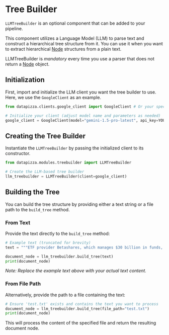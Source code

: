 # Tree Builder

`LLMTreeBuilder` is an optional component that can be added to your pipeline.

This component utilizes a Language Model (LLM) to parse text and construct a hierarchical tree structure from it.
You can use it when you want to extract hierarchical [Node](../Other_Concepts/node.md) structures from a plain text.

LLMTreeBuilder is *mandatory* every time you use a parser that does not return a [Node](../Other_Concepts/node.md) object.


## Initialization

First, import and initialize the LLM client you want the tree builder to use. Here, we use the `GoogleClient` as an example.

```python
from datapizza.clients.google_client import GoogleClient # Or your specific client

# Initialize your client (adjust model name and parameters as needed)
google_client = GoogleClient(model="gemini-1.5-pro-latest", api_key=YOUR_API_KEY) 
```

## Creating the Tree Builder

Instantiate the `LLMTreeBuilder` by passing the initialized client to its constructor.

```python
from datapizza.modules.treebuilder import LLMTreeBuilder

# Create the LLM-based tree builder
llm_treebuilder = LLMTreeBuilder(client=google_client)
```

## Building the Tree

You can build the tree structure by providing either a text string or a file path to the `build_tree` method.

### From Text

Provide the text directly to the `build_tree` method:

```python
# Example text (truncated for brevity)
text = """ETF provider Betashares, which manages $30 billion in funds, reached an agreement to acquire Bendigo and Adelaide Bank's superannuation business, in its first venture into the superannuation sector. Betashares said it was part of a longer-term strategy to expand the business into the broader financial sector. Shares in Bendigo increased 0.6 per cent on the news. REITS (up 0.4 per cent) was the strongest sector on the index as Goodman added 0.5 per cent and Dexus climbed 2.8 per cent. The laggards Casino operator Star Entertainment Group's shares hit an all-time low of 60¢ after it raised $565 million. They closed the session 16 per cent weaker at 63¢. Star, which raised $800 million in February, has had to return to the market for fresh funding and is hoping to raise $750 million at a share price of 60¢ a share.\n\nMeanwhile, healthcare heavyweight CSL shed 1.4 per cent, weighing down the healthcare sector and insurance companies IAG (down 2.6 per cent) and Suncorp (down 2 per cent) gave back some of their gains from Tuesday. Gold miners Newcrest (down 2.1 per cent) and Evolution (down 3.5 per cent) were also among the biggest large-cap decliners after the spot gold price dropped 0.9 per cent overnight. Information technology (down 1.1 per cent) was the weakest sector on the local bourse with WiseTech losing 1.4 per cent. The lowdown\n\nNovus Capital senior client adviser Gary Glover said the Australian sharemarket was surprisingly resilient following a negative lead from Wall Street and the latest inflation data, with markets starting to wake up to the fact that interest rates could stay higher for longer. "Considering the damage overnight in the US, Australian markets held on pretty well," he said. "I thought it would be a bigger down day across the board." Glover said the market was volatile but quite range-bound, similar to previous periods of high inflation in the 1940s and 1970s. Elsewhere, Wall Street's ugly September got even worse on Tuesday, as a sharp drop for stocks brought them back to where they were in June. The S&P 500 tumbled 1.5 per cent for its fifth loss in the last six days. The Dow Jones dropped 1.1 per cent, and the Nasdaq composite lost 1.6 per cent.\n\nLoading September has brought a loss of 5.2 per cent so far for the S&P 500, putting it on track to be the worst month of the year by far, as the realisation sets in that the Federal Reserve will indeed keep interest rates high for a long time. That growing understanding has sent yields in the bond market to their highest levels in more than a decade, which in turn has undercut prices for stocks and other investments. Treasury yields rose again on Tuesday following a mixed batch of reports on the economy. The yield on the 10-year Treasury edged up to 4.55 per cent from 4.54 per cent late on Monday and is near its highest level since 2007. It's up sharply from about 3.5 per cent in May and from 0.5 per cent about three years ago. One economic report on Tuesday showed confidence among consumers was weaker than economists expected. That's concerning because strong spending by US households has been a bulwark keeping the economy out of a long-predicted recession.\n\nBesides high interest rates, a long list of other worries is also tugging at Wall Street. The most immediate is the threat of another US government shutdown as Capitol Hill threatens a stalemate that could shut off federal services across the country. Loading Wall Street has dealt with such shutdowns in the past, and stocks have historically been turbulent in the run-up to them, according to Lori Calvasina, strategist at RBC Capital Markets. After looking at the seven shutdowns that lasted 10 days or more since the 1970s, she found the S&P 500 dropped an average of roughly 10 per cent in the three months heading into them. But stocks managed to hold up rather well during the shutdowns, falling an average of just 0.3 per cent, before rebounding meaningfully afterward. Wall Street is also contending with higher oil prices, shaky economies around the world, a strike by US autoworkers that could put more upward pressure on inflation and a resumption of US student-loan repayments that could dent spending by households.\n\nOn Wall Street, the vast majority of stocks fell under such pressures, including 90 per cent of those within the S&P 500. Big Tech stocks tend to be among the hardest hit by high rates, and they were the heaviest weights on the index. Apple fell 2.3 per cent and Microsoft lost 1.7 per cent. Amazon tumbled 4 per cent after the Federal Trade Commission and 17 state attorneys general filed an antitrust lawsuit against it. They accuse the e-commerce behemoth of using its dominant position to inflate prices on other platforms, overcharge sellers and stifle competition. In China, concerns continued over heavily indebted real estate developer Evergrande. The property market crisis there is dragging on China's economic growth and raising worries about financial instability. France's CAC 40 fell 0.7 per cent, and Germany's DAX lost 1 per cent.\n\nCrude oil prices rose, adding to worries about inflation. A barrel of benchmark US crude climbed 71¢ to $US90.39. Brent crude, the international standard, added 67¢ to $US93.96 per barrel. Tweet of the day Quote of the day "The Senate committees have the power to summons witnesses within Australia but have no enforceable powers for witnesses who are overseas," said Senator Bridget McKenzie as former Qantas boss Alan Joyce chose not to front the Senate select committee into the federal government's decision to reject extra flights from Qatar Airways due to "personal commitments"."""

document_node = llm_treebuilder.build_tree(text)
print(document_node) 
```

*Note: Replace the example text above with your actual text content.*

### From File Path

Alternatively, provide the path to a file containing the text:

```python
# Ensure 'test.txt' exists and contains the text you want to process
document_node = llm_treebuilder.build_tree(file_path="test.txt")
print(document_node)
```

This will process the content of the specified file and return the resulting document node.
